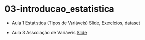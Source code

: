 # 03-introducao_estatistica

* Aula 1 Estatística (Tipos de Variáveis) [Slide](https://github.com/ai2-education-fiep-turma-5/03-introducao_estatistica/blob/main/slides/aula1-estatistica.pdf), [Exercícios](https://github.com/ai2-education-fiep-turma-5/03-introducao_estatistica/blob/main/src/Análise_Descritiva.ipynb), [dataset](https://github.com/ai2-education-fiep-turma-5/03-introducao_estatistica/blob/main/src/dados.csv)


* Aula 3 Associação de Variáveis [Slide](https://github.com/ai2-education-fiep-turma-5/03-introducao_estatistica/blob/main/slides/aula3-associacoes.pdf)